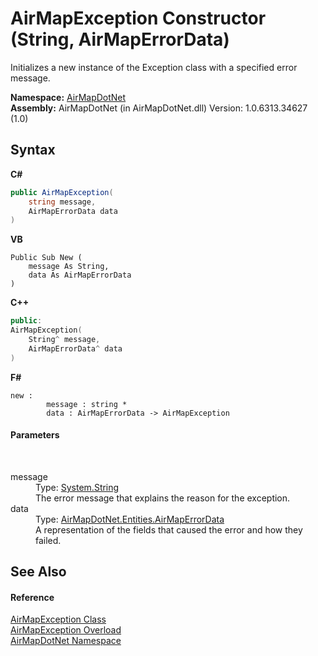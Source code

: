 # AirMapException Constructor (String, AirMapErrorData)
 

Initializes a new instance of the Exception class with a specified error message.

**Namespace:**&nbsp;<a href="b5783ccd-d544-c2c9-c0be-1f622d02460a">AirMapDotNet</a><br />**Assembly:**&nbsp;AirMapDotNet (in AirMapDotNet.dll) Version: 1.0.6313.34627 (1.0)

## Syntax

**C#**<br />
``` C#
public AirMapException(
	string message,
	AirMapErrorData data
)
```

**VB**<br />
``` VB
Public Sub New ( 
	message As String,
	data As AirMapErrorData
)
```

**C++**<br />
``` C++
public:
AirMapException(
	String^ message, 
	AirMapErrorData^ data
)
```

**F#**<br />
``` F#
new : 
        message : string * 
        data : AirMapErrorData -> AirMapException
```


#### Parameters
&nbsp;<dl><dt>message</dt><dd>Type: <a href="http://msdn2.microsoft.com/en-us/library/s1wwdcbf" target="_blank">System.String</a><br />The error message that explains the reason for the exception.</dd><dt>data</dt><dd>Type: <a href="5991273b-b04f-f9ca-8a1b-8d1733b7bc7b">AirMapDotNet.Entities.AirMapErrorData</a><br />A representation of the fields that caused the error and how they failed.</dd></dl>

## See Also


#### Reference
<a href="d82ff8cb-4e8e-4f49-2c4c-a1d978cbdb1c">AirMapException Class</a><br /><a href="a0b9449f-600a-3479-c88b-3dd79f016cbe">AirMapException Overload</a><br /><a href="b5783ccd-d544-c2c9-c0be-1f622d02460a">AirMapDotNet Namespace</a><br />